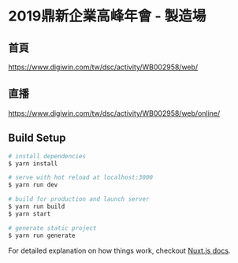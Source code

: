 # 2019鼎新企業高峰年會 - 製造場

## 首頁
https://www.digiwin.com/tw/dsc/activity/WB002958/web/

## 直播
https://www.digiwin.com/tw/dsc/activity/WB002958/web/online/

## Build Setup

``` bash
# install dependencies
$ yarn install

# serve with hot reload at localhost:3000
$ yarn run dev

# build for production and launch server
$ yarn run build
$ yarn start

# generate static project
$ yarn run generate
```

For detailed explanation on how things work, checkout [Nuxt.js docs](https://nuxtjs.org).
